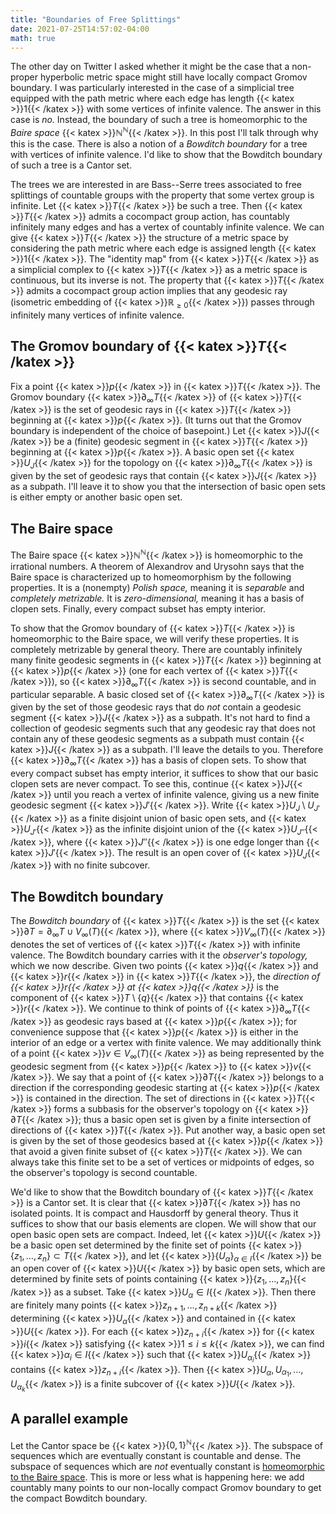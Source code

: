 ```yaml
---
title: "Boundaries of Free Splittings"
date: 2021-07-25T14:57:02-04:00
math: true
---
```

The other day on Twitter I asked whether it might be the case that a non-proper
hyperbolic metric space might still have locally compact Gromov boundary.
I was particularly interested in the case of a simplicial tree
equipped with the path metric where each edge has length {{< katex >}}$1${{< /katex >}}
with some vertices of infinite valence.
The answer in this case is *no.*
Instead, the boundary of such a tree is homeomorphic to the *Baire space* {{< katex >}}$\mathbb{N}^\mathbb{N}${{< /katex >}}.
In this post I'll talk through why this is the case.
There is also a notion of a *Bowditch boundary* for a tree with vertices of infinite valence.
I'd like to show that the Bowditch boundary of such a tree is a Cantor set.

The trees we are interested in are Bass--Serre trees associated to free splittings of countable groups
with the property that some vertex group is infinite.
Let {{< katex >}}$T${{< /katex >}} be such a tree.
Then {{< katex >}}$T${{< /katex >}} admits a cocompact group action, has countably infinitely many edges
and has a vertex of countably infinite valence.
We can give {{< katex >}}$T${{< /katex >}} the structure of a metric space by considering the path metric
where each edge is assigned length {{< katex >}}$1${{< /katex >}}.
The "identity map" from {{< katex >}}$T${{< /katex >}} as a simplicial complex to {{< katex >}}$T${{< /katex >}} as a metric space
is continuous, but its inverse is not.
The property that {{< katex >}}$T${{< /katex >}} admits a cocompact group action
implies that any geodesic ray (isometric embedding of {{< katex >}}$\mathbb{R}_{\ge 0}${{< /katex >}})
passes through infinitely many vertices of infinite valence.

## The Gromov boundary of {{< katex >}}$T${{< /katex >}}
Fix a point {{< katex >}}$p${{< /katex >}} in {{< katex >}}$T${{< /katex >}}.
The Gromov boundary {{< katex >}}$\partial_\infty T${{< /katex >}} of {{< katex >}}$T${{< /katex >}} is the set of geodesic rays in {{< katex >}}$T${{< /katex >}} beginning at {{< katex >}}$p${{< /katex >}}.
(It turns out that the Gromov boundary is independent of the choice of basepoint.)
Let {{< katex >}}$J${{< /katex >}} be a (finite) geodesic segment in {{< katex >}}$T${{< /katex >}} beginning at {{< katex >}}$p${{< /katex >}}.
A basic open set {{< katex >}}$U_J${{< /katex >}} for the topology on {{< katex >}}$\partial_\infty T${{< /katex >}}
is given by the set of geodesic rays that contain {{< katex >}}$J${{< /katex >}} as a subpath.
I'll leave it to show you that the intersection of basic open sets is either empty or another basic open set.

## The Baire space
The Baire space {{< katex >}}$\mathbb{N}^\mathbb{N}${{< /katex >}} is homeomorphic to the irrational numbers.
A theorem of Alexandrov and Urysohn says that
the Baire space is characterized up to homeomorphism by the following properties.
It is a (nonempty) *Polish space,* meaning it is *separable* and *completely metrizable.*
It is *zero-dimensional,* meaning it has a basis of clopen sets.
Finally, every compact subset has empty interior.

To show that the Gromov boundary of {{< katex >}}$T${{< /katex >}} is homeomorphic to the Baire space,
we will verify these properties.
It is completely metrizable by general theory.
There are countably infinitely many finite geodesic segments in {{< katex >}}$T${{< /katex >}} beginning at {{< katex >}}$p${{< /katex >}}
(one for each vertex of {{< katex >}}$T${{< /katex >}}),
so {{< katex >}}$\partial_\infty T${{< /katex >}} is second countable, and in particular separable.
A basic closed set of {{< katex >}}$\partial_\infty T${{< /katex >}} is given by the set of those geodesic rays
that do *not* contain a geodesic segment {{< katex >}}$J${{< /katex >}} as a subpath.
It's not hard to find a collection of geodesic segments such that any geodesic ray
that does not contain any of these geodesic segments as a subpath must contain {{< katex >}}$J${{< /katex >}} as a subpath.
I'll leave the details to you.
Therefore {{< katex >}}$\partial_\infty T${{< /katex >}} has a basis of clopen sets.
To show that every compact subset has empty interior,
it suffices to show that our basic clopen sets are never compact.
To see this, continue {{< katex >}}$J${{< /katex >}} until you reach a vertex of infinite valence,
giving us a new finite geodesic segment {{< katex >}}$J'${{< /katex >}}.
Write {{< katex >}}$U_J \setminus U_{J'}${{< /katex >}} as a finite disjoint union of basic open sets,
and {{< katex >}}$U_{J'}${{< /katex >}} as the infinite disjoint union of the {{< katex >}}$U_{J''}${{< /katex >}},
where {{< katex >}}$J''${{< /katex >}} is one edge longer than {{< katex >}}$J'${{< /katex >}}.
The result is an open cover of {{< katex >}}$U_J${{< /katex >}} with no finite subcover.

## The Bowditch boundary
The *Bowditch boundary* of {{< katex >}}$T${{< /katex >}} is the set {{< katex >}}$\partial T = \partial_\infty T \cup V_\infty(T)${{< /katex >}},
where {{< katex >}}$V_\infty(T)${{< /katex >}} denotes the set of vertices of {{< katex >}}$T${{< /katex >}} with infinite valence.
The Bowditch boundary carries with it the *observer's topology,* which we now describe.
Given two points {{< katex >}}$q${{< /katex >}} and {{< katex >}}$r${{< /katex >}} in {{< katex >}}$T${{< /katex >}}, the *direction of {{< katex >}}$r${{< /katex >}} at {{< katex >}}$q${{< /katex >}}* is the component of {{< katex >}}$T\setminus \{q\}${{< /katex >}}
that contains {{< katex >}}$r${{< /katex >}}.
We continue to think of points of {{< katex >}}$\partial_\infty T${{< /katex >}} as geodesic rays based at {{< katex >}}$p${{< /katex >}};
for convenience suppose that {{< katex >}}$p${{< /katex >}} is either in the interior of an edge or a vertex with finite valence.
We may additionally think of a point {{< katex >}}$v \in V_\infty(T)${{< /katex >}}
as being represented by the geodesic segment from {{< katex >}}$p${{< /katex >}} to {{< katex >}}$v${{< /katex >}}.
We say that a point of {{< katex >}}$\partial T${{< /katex >}} belongs to a direction if the
corresponding geodesic starting at {{< katex >}}$p${{< /katex >}} is contained in the direction.
The set of directions in {{< katex >}}$T${{< /katex >}} forms a subbasis for the observer's topology on {{< katex >}}$\partial T${{< /katex >}};
thus a basic open set is given by a finite intersection of directions of {{< katex >}}$T${{< /katex >}}.
Put another way, a basic open set is given by the set of those geodesics based at {{< katex >}}$p${{< /katex >}}
that avoid a given finite subset of {{< katex >}}$T${{< /katex >}}.
We can always take this finite set to be a set of vertices or midpoints of edges,
so the observer's topology is second countable.

We'd like to show that the Bowditch boundary of {{< katex >}}$T${{< /katex >}} is a Cantor set.
It is clear that {{< katex >}}$\partial T${{< /katex >}} has no isolated points.
It is compact and Hausdorff by general theory.
Thus it suffices to show that our basis elements are clopen.
We will show that our open basic open sets are compact.
Indeed, let {{< katex >}}$U${{< /katex >}} be a basic open set determined by the finite set of points {{< katex >}}$\{z_1,\dotsc,z_n\} \subset T${{< /katex >}},
and let {{< katex >}}$\{U_{\alpha}\}_{\alpha\in I}${{< /katex >}} be an open cover of {{< katex >}}$U${{< /katex >}} by basic open sets,
which are determined by finite sets of points containing {{< katex >}}$\{z_1,\dotsc, z_n\}${{< /katex >}} as a subset.
Take {{< katex >}}$U_\alpha \in I${{< /katex >}}.
Then there are finitely many points {{< katex >}}$z_{n+1},\dotsc,z_{n+k}${{< /katex >}} determining {{< katex >}}$U_\alpha${{< /katex >}} and contained in {{< katex >}}$U${{< /katex >}}.
For each {{< katex >}}$z_{n+i}${{< /katex >}} for {{< katex >}}$i${{< /katex >}} satisfying {{< katex >}}$1 \le i \le k${{< /katex >}}, we can find {{< katex >}}$\alpha_i \in I${{< /katex >}}
such that {{< katex >}}$U_{\alpha_i}${{< /katex >}} contains {{< katex >}}$z_{n+i}${{< /katex >}}.
Then {{< katex >}}$U_\alpha,U_{\alpha_1},\dotsc,U_{\alpha_k}${{< /katex >}} is a finite subcover of {{< katex >}}$U${{< /katex >}}.

## A parallel example
Let the Cantor space be {{< katex >}}$\{0,1\}^{\mathbb{N}}${{< /katex >}}.
The subspace of sequences which are eventually constant is countable and dense.
The subspace of sequences which are *not* eventually constant is
[homeomorphic to the Baire space](https://math.stackexchange.com/a/254381/447318).
This is more or less what is happening here: we add countably many points to
our non-locally compact Gromov boundary to get the compact Bowditch boundary.
